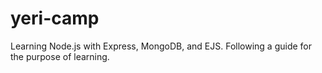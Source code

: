 # yeri-camp
Learning Node.js with Express, MongoDB, and EJS. Following a guide for the purpose of learning.
